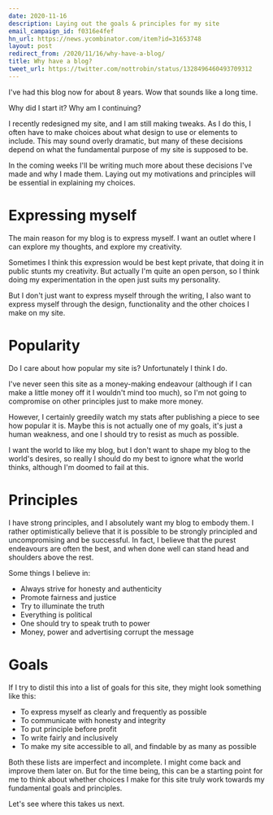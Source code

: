 ```yaml
---
date: 2020-11-16
description: Laying out the goals & principles for my site
email_campaign_id: f0316e4fef
hn_url: https://news.ycombinator.com/item?id=31653748
layout: post
redirect_from: /2020/11/16/why-have-a-blog/
title: Why have a blog?
tweet_url: https://twitter.com/nottrobin/status/1328496460493709312
---
```


I've had this blog now for about 8 years. Wow that sounds like a long time.

Why did I start it? Why am I continuing?

I recently redesigned my site, and I am still making tweaks. As I do this, I often have to make choices about what design to use or elements to include. This may sound overly dramatic, but many of these decisions depend on what the fundamental purpose of my site is supposed to be.

In the coming weeks I'll be writing much more about these decisions I've made and why I made them. Laying out my motivations and principles will be essential in explaining my choices.

# Expressing myself

The main reason for my blog is to express myself. I want an outlet where I can explore my thoughts, and explore my creativity.

Sometimes I think this expression would be best kept private, that doing it in public stunts my creativity. But actually I'm quite an open person, so I think doing my experimentation in the open just suits my personality.

But I don't just want to express myself through the writing, I also want to express myself through the design, functionality and the other choices I make on my site.

# Popularity

Do I care about how popular my site is? Unfortunately I think I do.

I've never seen this site as a money-making endeavour (although if I can make a little money off it I wouldn't mind too much), so I'm not going to compromise on other principles just to make more money.

However, I certainly greedily watch my stats after publishing a piece to see how popular it is. Maybe this is not actually one of my goals, it's just a human weakness, and one I should try to resist as much as possible.

I want the world to like my blog, but I don't want to shape my blog to the world's desires, so really I should do my best to ignore what the world thinks, although I'm doomed to fail at this.

# Principles

I have strong principles, and I absolutely want my blog to embody them. I rather optimistically believe that it is possible to be strongly principled and uncompromising and be successful. In fact, I believe that the purest endeavours are often the best, and when done well can stand head and shoulders above the rest.

Some things I believe in:

- Always strive for honesty and authenticity
- Promote fairness and justice
- Try to illuminate the truth
- Everything is political
- One should try to speak truth to power
- Money, power and advertising corrupt the message

# Goals

If I try to distil this into a list of goals for this site, they might look something like this:

- To express myself as clearly and frequently as possible
- To communicate with honesty and integrity
- To put principle before profit
- To write fairly and inclusively
- To make my site accessible to all, and findable by as many as possible

Both these lists are imperfect and incomplete. I might come back and improve them later on. But for the time being, this can be a starting point for me to think about whether choices I make for this site truly work towards my fundamental goals and principles.

Let's see where this takes us next.